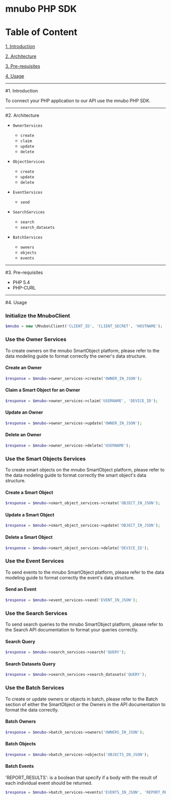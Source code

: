 # mnubo PHP SDK

Table of Content
================

[1. Introduction](#section1)

[2. Architecture](#section2)

[3. Pre-requisites](#section3)

[4. Usage](#section4)

---
#<a name="section1"></a>1. Introduction

To connect your PHP application to our API use the mnubo PHP SDK.

---
#<a name="section3"></a>2. Architecture


* `OwnerServices`
  - `create`
  - `claim`
  - `update`
  - `delete`

* `ObjectServices`
  - `create`
  - `update`
  - `delete`

* `EventServices`
  - `send`
  
* `SearchServices`
  - `search`
  - `search_datasets`
  
* `BatchServices`
  - `owners`
  - `objects`
  - `events`


---
#<a name="section3"></a>3. Pre-requisites

- PHP 5.4
- PHP-CURL


---
#<a name="section4"></a>4. Usage

### Initialize the MnuboClient

```PHP
$mnubo = new \Mnubo\Client('CLIENT_ID', 'CLIENT_SECRET', 'HOSTNAME');
```

### Use the Owner Services
To create owners on the mnubo SmartObject platform, please refer to
the data modeling guide to format correctly the owner's data structure.

#### Create an Owner
```PHP
$response = $mnubo->owner_services->create('OWNER_IN_JSON');
```

#### Claim a Smart Object for an Owner
```PHP
$response = $mnubo->owner_services->claim('USERNAME', 'DEVICE_ID');
```

#### Update an Owner
```PHP
$response = $mnubo->owner_services->update('OWNER_IN_JSON');
```

#### Delete an Owner
```PHP
$response = $mnubo->owner_services->delete('USERNAME');
```

### Use the Smart Objects Services
To create smart objects on the mnubo SmartObject platform, please refer to
the data modeling guide to format correctly the smart object's data structure.

#### Create a Smart Object
```PHP
$response = $mnubo->smart_object_services->create('OBJECT_IN_JSON');
```

#### Update a Smart Object
```PHP
$response = $mnubo->smart_object_services->update('OBJECT_IN_JSON');
```

#### Delete a Smart Object
```PHP
$response = $mnubo->smart_object_services->delete('DEVICE_ID');
```

### Use the Event Services
To send events to the mnubo SmartObject platform, please refer to
the data modeling guide to format correctly the event's data structure.

#### Send an Event
```PHP
$response = $mnubo->event_services->send('EVENT_IN_JSON');
```

### Use the Search Services
To send search queries to the mnubo SmartObject platform, please refer to
the Search API documentation to format your queries correctly.

#### Search Query
```PHP
$response = $mnubo->search_services->search('QUERY');
```

#### Search Datasets Query
```PHP
$response = $mnubo->search_services->search_datasets('QUERY');
```

### Use the Batch Services
To create or update owners or objects in batch, please refer to the Batch section
of either the SmartObject or the Owners in the API documentation to format the data correctly.

#### Batch Owners
```PHP
$response = $mnubo->batch_services->owners('OWNERS_IN_JSON');
```

#### Batch Objects
```PHP
$response = $mnubo->batch_services->objects('OBJECTS_IN_JSON');
```

#### Batch Events
'REPORT_RESULTS': is a boolean that specify if a body with the result of each individual event should be returned.
```PHP
$response = $mnubo->batch_services->events('EVENTS_IN_JSON', 'REPORT_RESULTS');
```
